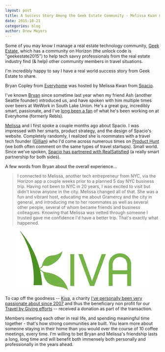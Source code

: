 ```yaml
---
layout: post
title: A Success Story Among the Geek Estate Community - Melissa Kwan & Bryan Copley
date: 2015-10-21
categories: blog
author: Drew Meyers
---
```

Some of you may know I manage a real estate technology community, [Geek Estate](http://www.geekestateblog.com), which has a community on Horizon (the unlock code is "geekestate2015") to help tech savvy professionals from the real estate industry find (& help) other community members in travel situations.

I'm incredibly happy to say I have a real world success story from Geek Estate to share.

Bryan Copley from [Everyhome](https://everyhome.co/) was hosted by Melissa Kwan from [Spacio](http://spaciopro.com/).

I've known [Bryan](https://twitter.com/rybanc) since sometime last year when my friend Ash (another Seattle founder) introduced us, and have spoken with him multiple times over beers at WeWork in South Lake Union. He's a great guy, incredibly smart, passionate, and I've [long been a fan](http://geekestateblog.com/everyhome/) of what he's been working on at Everyhome (formerly Rebls).

[Melissa](https://twitter.com/msskwan) and I first spoke a couple months ago about Spacio. I was impressed with her smarts, product strategy, and the design of Spacio's website. Completely randomly, I realized she is roommates with a travel tech founder ([Gillian](https://twitter.com/gillianim)) who I'd come across numerous times on [Product Hunt](https://www.producthunt.com/) (we both often comment on the same types of travel startups). Small world. Since we've spoken, [Spacio has partnered with RealSatisfied](http://blog.realsatisfied.com/2015/10/supercharge-your-next-open-house-with-realsatisfied-and-spacio-pro/) (a really smart partnership for both sides).

A few words from Bryan about the overall experience...

> I connected to Melissa, another tech entrepreneur from NYC, via the Horizon app a couple weeks prior to a planned 5 day NYC business trip. Having not been to NYC in 20 years, I was excited to visit but didn't know anyone in the city. Melissa changed all of that. She was a fun and vibrant host, educating me about Gramercy and the city in general, and introducing me to her roommates as well as several other people, several of whom became friends and business colleagues. Knowing that Melissa was vetted through someone I trusted gave me confidence I'd have a better trip. That's exactly what happened.

<p align="center"><img src="/assets/kiva-logo.png"></p>

To cap off the goodness -- [Kiva](http://www.kiva.org/), a charity [I've personally been very passionate about since 2007](http://www.drewmeyersinsights.com/2007/04/08/kivaorg-loans-that-change-lives-using-web-20-concepts/) and thus the beneficiary non profit for our [Travel by Giving efforts](http://www.horizonapp.co/blog/travelbygiving-unlock-code/) -- received a donation as part of the transaction.

Members meeting each other in real life, and spending meaningful time together - that's how strong communities are built. You learn more about someone staying in their home than you would over the course of 10 coffee meetings, every time. I'm willing to bet Bryan and Melissa's friendship lasts a long, long time and will benefit both immensely both personally and professionally in the years ahead.
